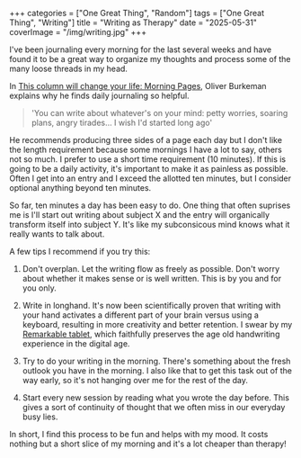 +++
categories = ["One Great Thing", "Random"]
tags = ["One Great Thing", "Writing"]
title = "Writing as Therapy"
date = "2025-05-31"
coverImage = "/img/writing.jpg"
+++

I've been journaling every morning for the last several weeks and have found it to be a great way to organize my thoughts and process some of the many loose threads in my head.

<!--more-->

In <a target="_blank" href="https://www.theguardian.com/lifeandstyle/2014/oct/03/morning-pages-change-your-life-oliver-burkeman">This column will change your life: Morning Pages</a>, Oliver Burkeman explains why he finds daily journaling so helpful.

> 'You can write about whatever's on your mind: petty worries, soaring plans, angry tirades… I wish I'd started long ago'

He recommends producing three sides of a page each day but I don't like the length requirement because some mornings I have a lot to say, others not so much. I prefer to use a short time requirement (10 minutes). If this is going to be a daily activity, it's important to make it as painless as possible. Often I get into an entry and I exceed the allotted ten minutes, but I consider optional anything beyond ten minutes.

So far, ten minutes a day has been easy to do. One thing that often suprises me is I'll start out writing about subject X and the entry will organically transform itself into subject Y. It's like my subconsicous mind knows what it really wants to talk about.

A few tips I recommend if you try this:

1. Don't overplan. Let the writing flow as freely as possible. Don't worry about whether it makes sense or is well written. This is by you and for you only.

1. Write in longhand. It's now been scientifically proven that writing with your hand activates a different part of your brain versus using a keyboard, resulting in more creativity and better retention. I swear by my <a href="https://remarkable.com/" target="_blank">Remarkable tablet</a>, which faithfully preserves the age old handwriting experience in the digital age.

1. Try to do your writing in the morning. There's something about the fresh outlook you have in the morning. I also like that to get this task out of the way early, so it's not hanging over me for the rest of the day.

1. Start every new session by reading what you wrote the day before. This gives a sort of continuity of thought that we often miss in our everyday busy lies.

In short, I find this process to be fun and helps with my mood. It costs nothing but a short slice of my morning and it's a lot cheaper than therapy!
